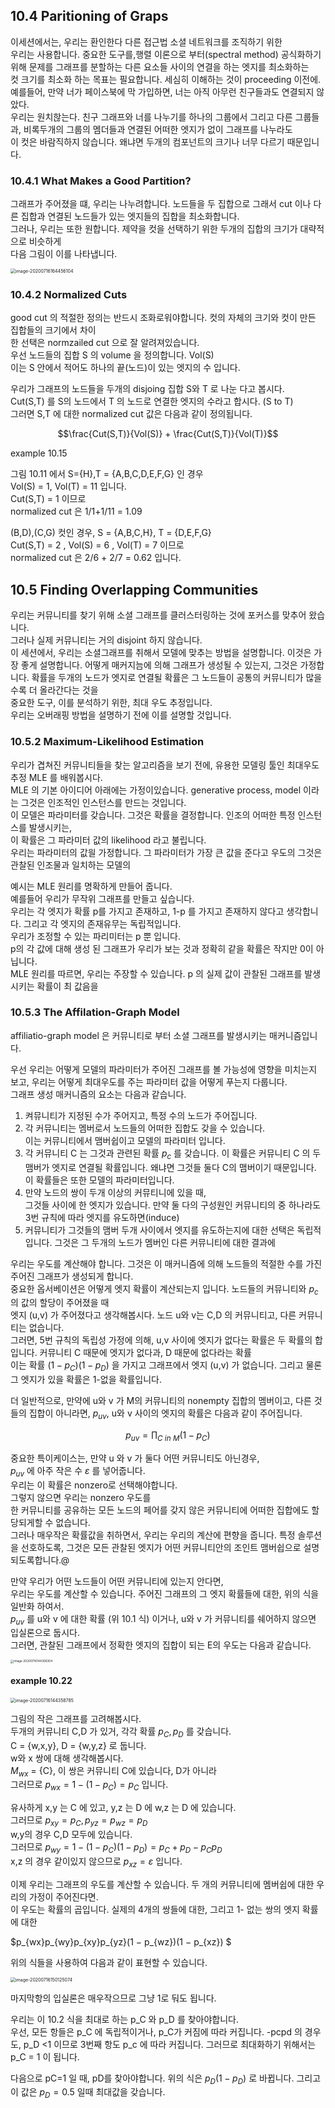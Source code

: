 ## 10.4 Paritioning of Graps

이세션에서는, 우리는 환인한다 다른 접근법 소셜 네트워크를 조직하기 위한  
우리는 사용합니다. 중요한 도구를,행렬 이론으로 부터(spectral method) 공식화하기 위해 문제를 그래프를 분할하는 다른 요소들 사이의 연결을 하는 엣지를 최소화하는  
컷 크기를 최소화 하는 목표는 필요합니다. 세심히 이해하는 것이 proceeding 이전에.  
예를들어, 만약 너가 페이스북에 막 가입하면, 너는 아직 아무런 친구들과도 연결되지 않았다.  
우리는 원치핞는다. 친구 그래프와 너를 나누기를 하나의 그룹에서 그리고 다른 그룹들 과, 비록두개의 그룹의 멤더들과 연결된 어떠한 엣지가 없이 그래프를 나누라도  
이 컷은 바람직하지 않습니다. 왜냐면 두개의 컴포넌트의 크기나 너무 다르기 때문입니다.

### 10.4.1 What Makes a Good Partition?

그래프가 주어졌을 떄, 우리는 나누려합니다. 노드들을 두 집합으로 그래서 cut 이나  다른 집합과 연결된 노드들가 있는 엣지들의 집합을 최소화합니다.  
그러나, 우리는 또한 원합니다. 제약을 컷을 선택하기 위한 두개의 집합의 크기가 대략적으로 비슷하게  
다음 그림이 이를 나타냅니다.

<img src="10.Social Network.assets/image-20200716164456104.png" alt="image-20200716164456104" style="zoom:50%;" />

### 10.4.2 Normalized Cuts

good cut 의 적절한 정의는 반드시 조화로워야합니다. 컷의 자체의 크기와 컷이 만든 집합들의 크기에서 차이  
한 선택은 normzailed cut 으로 잘 알려져있습니다.  
우선 노드들의 집합 S 의 volume 을 정의합니다. Vol(S)  
이는 S 안에서 적어도 하나의 끝(노드)이 있는 엣지의 수 입니다. 

우리가 그래프의 노드들을 두개의 disjoing 집합 S와 T 로 나눈 다고 봅시다.  
Cut(S,T) 를 S의 노드에서 T 의 노드로 연결한 엣지의 수라고 합시다. (S to T)  
그러면 S,T 에 대한 normalized cut 값은 다음과 같이 정의됩니다.

$$\frac{Cut(S,T)}{Vol(S)} + \frac{Cut(S,T)}{Vol(T)}$$

example 10.15 

그림 10.11 에서 S={H},T = {A,B,C,D,E,F,G} 인 경우  
Vol(S) = 1, Vol(T) = 11 입니다.  
Cut(S,T) = 1 이므로  
normalized cut 은 1/1+1/11 = 1.09  

(B,D),(C,G) 컷인 경우, S = {A,B,C,H}, T = {D,E,F,G}  
Cut(S,T) = 2 , Vol(S) = 6 , Vol(T) = 7 이므로   
normalized cut 은 2/6 + 2/7 = 0.62 입니다.





## 10.5 Finding Overlapping Communities

우리는 커뮤니티를 찾기 위해 소셜 그래프를 클러스터링하는 것에 포커스를 맞추어 왔습니다.  
그러나 실제 커뮤니티는 거의 disjoint 하지 않습니다.  
이 세션에서, 우리는 소셜그래프를 취해서 모델에 맞추는 방법을 설명합니다. 이것은 가장 좋게 설명합니다. 어떻게 매커지늠에 의해 그래프가 생성될 수 있는지, 그것은 가정합니다. 확률을 두개의 노드가 엣지로 연결될 확률은 그 노드들이 공통의 커뮤니티가 많을 수록 더 올라간다는 것을  
중요한 도구, 이를 분석하기 위한, 최대 우도 추정입니다.  
우리는 오버래핑 방법을 설명하기 전에 이를 설명할 것입니다.

### 10.5.2 Maximum-Likelihood Estimation

우리가 겹쳐진 커뮤니티들을 찾는 알고리즘을 보기 전에, 유용한 모델링 툴인 최대우도추정 MLE 를 배워봅시다.  
MLE 의 기본 아이디어 아래에는 가정이있습니다. generative process, model 이라는 그것은 인조적인 인스턴스를 만드는 것입니다.  
이 모델은 파라미터를 갖습니다. 그것은 확률을 결정합니다. 인조의 어떠한 특정 인스턴스를 발생시키는,  
이 확률은 그 파라미터 값의 likelihood 라고 불립니다.  
우리는 파라미터의 값읠 가정합니다. 그 파라미터가 가장 큰 값을 준다고 우도의 그것은 관찰된 인조물과 일치하는 모델의

예시는 MLE 원리를 명확하게 만들어 줍니다.  
예를들어 우리가 무작위 그래프를 만들고 싶습니다.  
우리는 각 엣지가 확률 p를 가지고 존재하고, 1-p 를 가지고 존재하지 않다고 생각합니다. 그리고 각 엣지의 존재유무는 독립적입니다.  
우리가 조정할 수 있는 파리미터는 p 뿐 입니다.  
p의 각 값에 대해 생성 된 그래프가 우리가 보는 것과 정확히 같을 확률은 작지만 0이 아닙니다.  
MLE 원리를 따르면, 우리는 주장할 수 있습니다. p 의 실제 값이 관찰된 그래프를 발생시키는 확률이 최 값음을  

### 10.5.3 The Affilation-Graph Model

affiliatio-graph model 은 커뮤니티로 부터 소셜 그래프를 발생시키는 매커니즘입니다.

우선 우리는 어떻게 모델의 파라미터가 주어진 그래프를 볼 가능성에 영향을 미치는지 보고, 우리는 어떻게 최대우도를 주는 파라미터 값을 어떻게 푸는지 다룹니다.  
그래프 생성 매커니즘의 요소는 다음과 같습니다.

1. 켜뮤니티가 지정된 수가 주어지고, 특정 수의 노드가 주어집니다.
2. 각 커뮤니티는 멤버로서 노드들의 어떠한 집합도 갖을 수 있습니다.  
   이는 커뮤니티에서 맴버쉽이고 모델의 파라미터 입니다. 
3. 각 커뮤니티 C 는 그것과 관련된 확률 $p_c$ 를 갖습니다. 이 확률은 커뮤니티 C 의 두 맴버가 엣지로 연결될 확률입니다. 왜냐면 그것들 둘다 C의 맴버이기 때문입니다.  
   이 확률들은 또한 모델의 파라미터입니다.
4. 만약 노드의 쌍이 두개 이상의 커뮤티니에 있을 때,  
   그것들 사이에 한 엣지가 있습니다. 만약 둘 다의 구성원인 커뮤니티의 중 하나라도 3번 규칙에 따라 엣지를 유도하면(induce)
5. 커뮤니티가 그것들의 맴버 두개 사이에서 엣지를 유도하는지에 대한 선택은 독립적입니다. 그것은 그 두개의 노드가 멤버인 다른 커뮤니티에 대한 결과에

우리는 우도를 계산해야 합니다. 그것은 이 매커니즘에 의해 노드들의 적절한 수를 가진 주어진 그래프가 생성되게 합니다.  
중요한 옵서베이션은 어떻게 엣지 확률이 계산되는지 입니다. 노드들의 커뮤니티와  $p_c$ 의 값의 할당이 주어졌을 때  
엣지 (u,v) 가 주어졌다고 생각해봅시다. 노드 u와 v는 C,D 의 커뮤니티고, 다른 커뮤니티는 없습니다.  
그러면, 5번 규칙의 독립성 가정에 의해, u,v 사이에 엣지가 없다는 확률은 두 확률의 합입니다. 커뮤니티 C 때문에 엣지가 없다과, D 때문에 없다라는 확률  
이는 확률 $(1-p_C) (1-p_D)$ 을 가지고 그래프에서 엣지 (u,v) 가 없습니다. 그리고 물론 그 엣지가 있을 확률은 1-없을 확률입니다.  

더 일반적으로, 만약에 u와 v 가 M의 커뮤니티의 nonempty 집합의 멤버이고, 다른 것들의 집합이 아니라면, $p_{uv}$, u와 v 사이의 엣지의 확률은 다음과 같이 주어집니다.  

$$ p_{uv} = \prod_{C\ in \ M}(1-p_C) $$

중요한 특이케이스는, 만약 u 와 v 가 둘다 어떤 커뮤니티도 아닌경우,  
$p_{uv}$ 에 아주 작은 수 $\varepsilon$ 를 넣어줍니다.  
우리는 이 확률은 nonzero로 선택해야합니다.  
그렇지 않으면 우리는 nonzero 우도를  
한 커뮤니티를 공유하는 모든 노드의 페어를 갖지 않은 커뮤니티에 어떠한 집합에도 할당되게할 수 없습니다.  
그러나 매우작은 확률값을 취하면서, 우리는 우리의 계산에 편향을 줍니다. 특정 솔루션을 선호하도록, 그것은 모든 관찰된 엣지가 어떤 커뮤니티안의 조인트 맴버쉽으로 설명되도록합니다.@

만약 우리가 어떤 노드들이 어떤 커뮤니티에 있는지 안다면,  
우리는 우도를 계산할 수 있습니다. 주어진 그래프의 그 엣지 확률들에 대한, 위의 식을 일반화 하여서.  
$p_{uv}$ 를 u와 v 에 대한 확률 (위 10.1 식) 이거나, u와 v 가 커뮤니티를 쉐어하지 않으면 입실론으로 둡시다.  
그러면, 관찰된 그래프에서 정확한 엣지의 집합이 되는 E의 우도는 다음과 같습니다.

<img src="10.Social Network.assets/image-20200716144306304.png" alt="image-20200716144306304" style="zoom:33%;" />

#### example 10.22

<img src="10.Social Network.assets/image-20200716144358785.png" alt="image-20200716144358785" style="zoom:50%;" />

그림의 작은 그래프를 고려해봅시다.  
두개의 커뮤니티 C,D 가 있거, 각각 확률 $p_C , p_D$ 를 갖습니다.  
C = {w,x,y}, D = {w,y,z} 로 둡니다.  
w와 x 쌍에 대해 생각해봅시다.   
$M_{wx}$ = {C}, 이 쌍은 커뮤니티 C에 있습니다, D가 아니라  
그러므로 $p_{wx} = 1-(1-p_C)=p_C$ 입니다.

유사하게 x,y 는 C 에 있고, y,z 는 D 에 w,z 는 D 에 있습니다.  
그러므로 $p_{xy} = p_C , p_{yz} = p_{wz} = p_D$  
w,y의 경우 C,D 모두에 있습니다.  
그러므로 $p_{wy} = 1 - (1-p_C)(1-p_D) = p_C + p_D - p_C p_D$   
x,z 의 경우 같이있지 않으므로 $p_{xz} = \varepsilon$  입니다.

이제 우리는 그래프의 우도를 계산할 수 있습니다. 두 개의 커뮤니티에 멤버쉽에 대한 우리의 가정이 주어진다면.  
이 우도는 확률의 곱입니다. 실제의 4개의 쌍들에 대한, 그리고 1- 없는 쌍의 엣지 확률에 대한

$p_{wx}p_{wy}p_{xy}p_{yz}(1 − p_{wz})(1 − p_{xz})  $

위의 식들을 사용하여 다음과 같이 표현할 수 있습니다.

<img src="10.Social Network.assets/image-20200716150125074.png" alt="image-20200716150125074" style="zoom:50%;" />

마지막항의 입실론은 매우작으므로 그냥 1로 둬도 됩니다.

우리는 이 10.2 식을 최대로 하는 p_C 와 p_D 를 찾아야합니다.  
우선, 모든 항들은 p_C 에 독립적이거나, p_C가 커짐에 따라 커집니다. -pcpd 의 경우도, p_D <1 이므로 3번째 항도 p_c 에 따라 커집니다. 그러므로 최대화하기 위해서는 p_C = 1 이 됩니다. 

다음으로 pC=1 일 때, pD를 찾아야합니다. 위의 식은 $p_D(1-p_D)$ 로 바뀝니다. 그리고 이 값은 $p_D=0.5$ 일때 최대값을 갖습니다.
